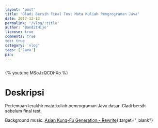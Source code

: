 ```yaml
---
layout: 'post'
title: 'Gladi Bersih Final Test Mata Kuliah Pemgrograman Java'
date: 2017-12-13
permalink: '/vlog/:title'
author: 'BanditHijo'
license: true
comments: true
toc: true
category: 'vlog'
tags: ['Java']
pin:
---
```


<div style="margin-top:30px;"></div>

{% youtube MSoJzQCDhXo %}

# Deskripsi

Pertemuan terakhir mata kuliah pemrograman Java dasar. Gladi bersih sebelum final test.

Background music:
[Asian Kung-Fu Generation - Rewrite](https://youtu.be/Tz3HO-1JCkY){:target="_blank"}
